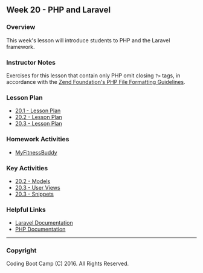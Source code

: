 ## Week 20 - PHP and Laravel

### Overview

This week's lesson will introduce students to PHP and the Laravel framework.

### Instructor Notes

Exercises for this lesson that contain only PHP omit closing `?>` tags, in accordance with the [Zend Foundation's PHP File Formatting Guidelines](https://framework.zend.com/manual/1.11/en/coding-standard.php-file-formatting.html). 

### Lesson Plan

* [20.1 - Lesson Plan](1-Class-Content/20.1/20.1-LessonPlan.md)
* [20.2 - Lesson Plan](1-Class-Content/20.2/20.2-LessonPlan.md)
* [20.3 - Lesson Plan](1-Class-Content/20.3/20.3-LessonPlan.md)

### Homework Activities

* [MyFitnessBuddy](2-Homework/Instructions/README.md)

### Key Activities

* [20.2 - Models](1-Class-Content/20.2/Activities/4-Models)
* [20.3 - User Views](1-Class-Content/20.3/Activities/2-User-Views)
* [20.3 - Snippets](1-Class-Content/20.3/Activities/4-Snippets)

### Helpful Links

* [Laravel Documentation](http://laravel.com/docs)
* [PHP Documentation](http://php.net/docs.php)

- - -

### Copyright

Coding Boot Camp (C) 2016. All Rights Reserved.
